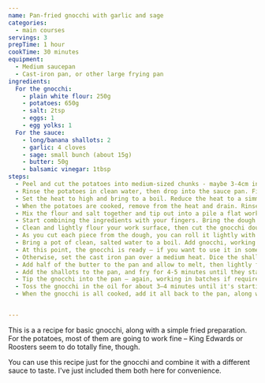 ```yaml
---
name: Pan-fried gnocchi with garlic and sage
categories:
  - main courses
servings: 3
prepTime: 1 hour
cookTime: 30 minutes
equipment:
  - Medium saucepan
  - Cast-iron pan, or other large frying pan
ingredients:
  For the gnocchi:
    - plain white flour: 250g
    - potatoes: 650g
    - salt: 2tsp
    - eggs: 1
    - egg yolks: 1
  For the sauce:
    - long/banana shallots: 2
    - garlic: 4 cloves
    - sage: small bunch (about 15g)
    - butter: 50g
    - balsamic vinegar: 1tbsp
steps:
  - Peel and cut the potatoes into medium-sized chunks - maybe 3-4cm in size.
  - Rinse the potatoes in clean water, then drop into the sauce pan. Fill with water, until there's at least 2-3cm covering the potatoes. Add a teaspoon of salt.
  - Set the heat to high and bring to a boil. Reduce the heat to a simmer, then cover. Cook for 15–20 minutes, until you can poke through the potatoes with a fork.
  - When the potatoes are cooked, remove from the heat and drain. Rinse with cold water and drain again, then mash with a potato masher or a fork – or ideally, if you have one, a potato ricer.
  - Mix the flour and salt together and tip out into a pile a flat work surface. Make a well in the middle of the flour and drop in the egg and extra yolk. Add the mashed potato on top.
  - Start combining the ingredients with your fingers. Bring the dough together until it's consistent and dry – it shouldn't stick to your fingers. Roll into a rough log shape.
  - Clean and lightly flour your work surface, then cut the gnocchi dough into six equal parts. One at a time, roll each part out into a rope-like shape—about 2cm across—then cut each rope into roughly equal gnocchi-sized pieces.
  - As you cut each piece from the dough, you can roll it lightly with the back of a fork to give it more of a traditional gnocchi shape. Of course, if you have a gnocchi board, that's even better. Move each completed dumpling to one side.
  - Bring a pot of clean, salted water to a boil. Add gnocchi, working in batches if required. When they rise to the surface, remove them with a slotted spoon and place in a clean bowl.
  - At this point, the gnocchi is ready – if you want to use it in some other recipe, stop here.
  - Otherwise, set the cast iron pan over a medium heat. Dice the shallots and chop the garlic. Reserve about 8 of the sage leaves, then finely chop the rest of the sage.
  - Add half of the butter to the pan and allow to melt, then lightly fry the reserved sage leaves – add them to the butter and make sure they're flat against the pan, flipping them occasionally. After a couple of minutes, when they just start to turn brown, remove and place them on some kitchen paper to drain.
  - Add the shallots to the pan, and fry for 4-5 minutes until they start to colour. Add the garlic and sage, and continue frying for about 2 minutes. Turn off the heat, add the vinegar, and remove the shallot mixture from the pan, trying to leave as much oil in the pan as possible.
  - Tip the gnocchi into the pan – again, working in batches if required, so you can avoid overcrowding the pan.
  - Toss the gnocchi in the oil for about 3–4 minutes until it's starting to crisp up and take on a lovely brown colour.
  - When the gnocchi is all cooked, add it all back to the pan, along with the reserved shallot mixture and the rest of the butter. Stir for a couple of minutes until warmed through, then serve in bowls garnished with the fried sage leaves.


---
```


This is a a recipe for basic gnocchi, along with a simple fried preparation. For the potatoes, most of them are going to work fine – King Edwards or Roosters seem to do totally fine, though.

You can use this recipe just for the gnocchi and combine it with a different sauce to taste. I've just included them both here for convenience.
